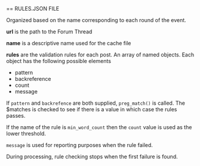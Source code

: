 == RULES.JSON FILE

Organized based on the name corresponding to each round of the event.

**url** is the path to the Forum Thread

**name** is a descriptive name used for the cache file

**rules** are the validation rules for each post. An array of named objects. Each object has the following possible elements

* pattern
* backreference
* count
* message

If `pattern` and `backrefence` are both supplied, `preg_match()` is called. The $matches is checked to see if there is a value in which case the rules passes.

If the name of the rule is `min_word_count` then the `count` value is used as the lower threshold.

`message` is used for reporting purposes when the rule failed.

During processing, rule checking stops when the first failure is found.


